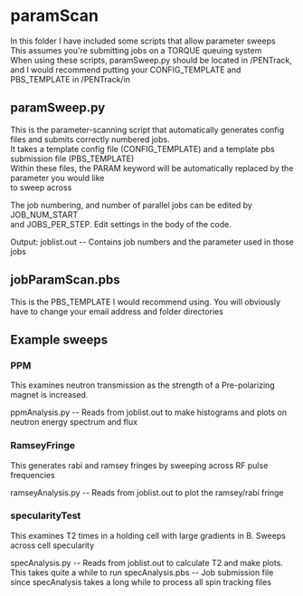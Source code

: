 paramScan
==========
In this folder I have included some scripts that allow parameter sweeps  
This assumes you're submitting jobs on a TORQUE queuing system  
When using these scripts, paramSweep.py should be located in /PENTrack,  
and I would recommend putting your CONFIG_TEMPLATE and PBS_TEMPLATE in /PENTrack/in

paramSweep.py
--------------
This is the parameter-scanning script that automatically generates config files and submits correctly numbered jobs.  
It takes a template config file  (CONFIG_TEMPLATE) and a template pbs submission file (PBS_TEMPLATE)  
Within these files, the PARAM keyword will be automatically replaced by the parameter you would like  
to sweep across  

The job numbering, and number of parallel jobs can be edited by JOB_NUM_START  
and JOBS_PER_STEP. Edit settings in the body of the code.  

Output: joblist.out -- Contains job numbers and the parameter used in those jobs


jobParamScan.pbs
-----------------
This is the PBS_TEMPLATE I would recommend using. You will obviously have to change your email address and folder directories  

Example sweeps
--------------

### PPM
This examines neutron transmission as the strength of a Pre-polarizing magnet is increased.  

ppmAnalysis.py -- Reads from joblist.out to make histograms and plots on neutron energy spectrum and flux  

### RamseyFringe
This generates rabi and ramsey fringes by sweeping across RF pulse frequencies  

ramseyAnalysis.py -- Reads from joblist.out to plot the ramsey/rabi fringe  

### specularityTest
This examines T2 times in a holding cell with large gradients in B. Sweeps across cell specularity  

specAnalysis.py -- Reads from joblist.out to calculate T2 and make plots. This takes quite a while to run
specAnalysis.pbs -- Job submission file since specAnalysis takes a long while to process all spin tracking files  
